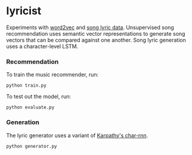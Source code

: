 # lyricist
Experiments with [word2vec](https://en.wikipedia.org/wiki/Word2vec) and [song lyric data](https://www.kaggle.com/mousehead/songlyrics). Unsupervised song recommendation uses semantic vector representations to generate song vectors that can be compared against one another. Song lyric generation uses a character-level LSTM.

### Recommendation
To train the music recommender, run:
```
python train.py
```
To test out the model, run:
```
python evaluate.py
```

### Generation
The lyric generator uses a variant of [Karpathy's char-rnn](https://karpathy.github.io/2015/05/21/rnn-effectiveness/).
```
python generator.py
```
